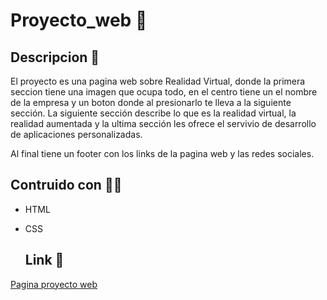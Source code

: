 # Proyecto_web :muscle:

## Descripcion :floppy_disk: ##

El proyecto es una pagina web sobre Realidad Virtual, donde la primera seccion tiene una imagen que ocupa todo, en el centro tiene un el nombre de la empresa y un boton donde al presionarlo te lleva a la siguiente sección. La siguiente sección describe lo que es la realidad virtual, la realidad aumentada y la ultima sección les ofrece el servivio de desarrollo de aplicaciones personalizadas.

Al final tiene un footer con los links de la pagina web y las redes sociales.

## Contruido con :man_mechanic: ## 

- HTML
- CSS


  ## Link :link: ##
  
[Pagina proyecto web](https://rubensgonzalez.github.io/real_virtualsj.io/)


